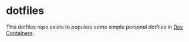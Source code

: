 # dotfiles

This dotfiles repo exists to populate some simple personal dotfiles in
[Dev Containers](https://code.visualstudio.com/docs/devcontainers/containers).

